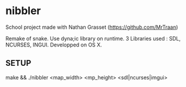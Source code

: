 # nibbler

School project made with Nathan Grasset (https://github.com/MrTraan)

Remake of snake.
Use dyna;ic library on runtime.
3 Libraries used : SDL, NCURSES, INGUI.
Developped on OS X.

## SETUP

make && ./nibbler <map_width> <mp_height> <sdl|ncurses|imgui>
